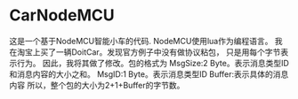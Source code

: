 # CarNodeMCU
这是一个基于NodeMCU智能小车的代码.
NodeMCU使用lua作为编程语言。
我在淘宝上买了一辆DoitCar。发现官方例子中没有做协议粘包，
只是用每个字节表示行为。
因此，我将其做了修改。包的格式为
MsgSize:2 Byte。表示消息类型ID和消息内容的大小之和。
MsgID:1 Byte。表示消息类型ID
Buffer:表示具体的消息内容
所以，整个包的大小为2+1+Buffer的字节数。